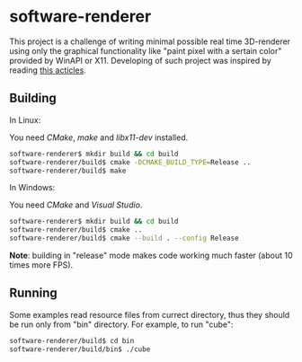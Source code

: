 # software-renderer

This project is a challenge of writing minimal possible real time 3D-renderer using only
the graphical functionality like "paint pixel with a sertain color" provided by WinAPI or X11.
Developing of such project was inspired by reading [this acticles](https://github.com/ssloy/tinyrenderer/wiki).

## Building
In Linux:

You need _CMake_, _make_ and _libx11-dev_ installed.
```bash
software-renderer$ mkdir build && cd build
software-renderer/build$ cmake -DCMAKE_BUILD_TYPE=Release ..
software-renderer/build$ make
```

In Windows:

You need _CMake_ and _Visual Studio_.
```bash
software-renderer$ mkdir build && cd build
software-renderer/build$ cmake ..
software-renderer/build$ cmake --build . --config Release
```

**Note**: building in "release" mode makes code working much faster (about 10 times more FPS).

## Running
Some examples read resource files from currect directory, thus they should be run only from "bin" directory. For example, to run "cube":
```bash
software-renderer/build$ cd bin
software-renderer/build/bin$ ./cube
```
